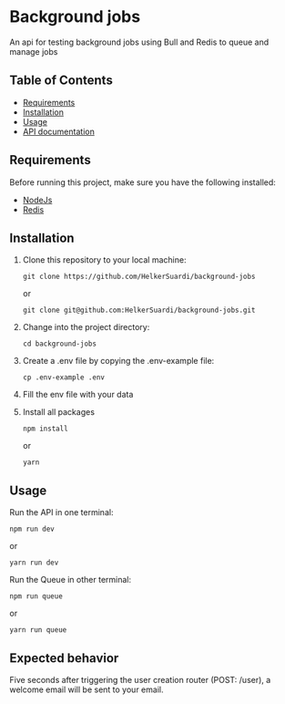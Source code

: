 # Background jobs

An api for testing background jobs using Bull and Redis to queue and manage jobs

## Table of Contents

- [Requirements](#requirements)
- [Installation](#installation)
- [Usage](#usage)
- [API documentation](#expected+behavior)

## Requirements

Before running this project, make sure you have the following installed:

- [NodeJs](https://nodejs.org)
- [Redis](https://redis.io/docs/getting-started/installation)

## Installation

1. Clone this repository to your local machine:

   ```
   git clone https://github.com/HelkerSuardi/background-jobs
   ```
   or

   ```
   git clone git@github.com:HelkerSuardi/background-jobs.git
   ```

2. Change into the project directory:

   ```
   cd background-jobs
   ```
3. Create a .env file by copying the .env-example file:

   ```
   cp .env-example .env
   ```
4. Fill the env file with your data

5. Install all packages

   ```
   npm install
   ```
    or
   ```
   yarn
   ```
## Usage
Run the API in one terminal:
```
npm run dev
```
or
```
yarn run dev
```

Run the Queue in other terminal:
```
npm run queue
```
or
```
yarn run queue
```
## Expected behavior
Five seconds after triggering the user creation router (POST: /user), a welcome email will be sent to your email.
